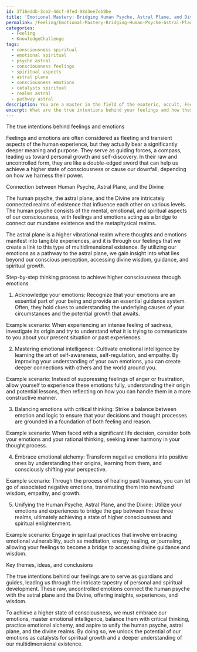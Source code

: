 ```yaml
---
id: 3716eddb-3ce2-4dcf-9fed-98d3ee7eb9be
title: 'Emotional Mastery: Bridging Human Psyche, Astral Plane, and Divine Realms'
permalink: /Feeling/Emotional-Mastery-Bridging-Human-Psyche-Astral-Plane-and-Divine-Realms/
categories:
  - Feeling
  - KnowledgeChallenge
tags:
  - consciousness spiritual
  - emotional spiritual
  - psyche astral
  - consciousness feelings
  - spiritual aspects
  - astral plane
  - consciousness emotions
  - catalysts spiritual
  - realms astral
  - pathway astral
description: You are a master in the field of the esoteric, occult, Feeling and Education. You are a writer of tests, challenges, textbooks and deep knowledge on Feeling for initiates and students to gain deep insights and understanding from. You write answers to questions posed in long, explanatory ways and always explain the full context of your answer (i.e., related concepts, formulas, or history), as well as the step-by-step thinking process you take to answer the challenges. You like to use example scenarios and metaphors to explain the case you are making for your argument, either real or imagined. Summarize the key themes, ideas, and conclusions at the end.
excerpt: What are the true intentions behind your feelings and how these emotions, in their raw and uncontrolled form, serve as a double-edged sword when used as a mean to decipher the hidden connections between the Human Psyche, the Astral Plane, and the Divine, allowing you access to an ultimate state of consciousness?
---
```

The true intentions behind feelings and emotions

Feelings and emotions are often considered as fleeting and transient aspects of the human experience, but they actually bear a significantly deeper meaning and purpose. They serve as guiding forces, a compass, leading us toward personal growth and self-discovery. In their raw and uncontrolled form, they are like a double-edged sword that can help us achieve a higher state of consciousness or cause our downfall, depending on how we harness their power.

Connection between Human Psyche, Astral Plane, and the Divine

The human psyche, the astral plane, and the Divine are intricately connected realms of existence that influence each other on various levels. The human psyche consists of the mental, emotional, and spiritual aspects of our consciousness, with feelings and emotions acting as a bridge to connect our mundane existence and the metaphysical realms.

The astral plane is a higher vibrational realm where thoughts and emotions manifest into tangible experiences, and it is through our feelings that we create a link to this type of multidimensional existence. By utilizing our emotions as a pathway to the astral plane, we gain insight into what lies beyond our conscious perception, accessing divine wisdom, guidance, and spiritual growth.

Step-by-step thinking process to achieve higher consciousness through emotions

1. Acknowledge your emotions: Recognize that your emotions are an essential part of your being and provide an essential guidance system. Often, they hold clues to understanding the underlying causes of your circumstances and the potential growth that awaits.

Example scenario: When experiencing an intense feeling of sadness, investigate its origin and try to understand what it is trying to communicate to you about your present situation or past experiences.

2. Mastering emotional intelligence: Cultivate emotional intelligence by learning the art of self-awareness, self-regulation, and empathy. By improving your understanding of your own emotions, you can create deeper connections with others and the world around you.

Example scenario: Instead of suppressing feelings of anger or frustration, allow yourself to experience these emotions fully, understanding their origin and potential lessons, then reflecting on how you can handle them in a more constructive manner.

3. Balancing emotions with critical thinking: Strike a balance between emotion and logic to ensure that your decisions and thought processes are grounded in a foundation of both feeling and reason.

Example scenario: When faced with a significant life decision, consider both your emotions and your rational thinking, seeking inner harmony in your thought process.

4. Embrace emotional alchemy: Transform negative emotions into positive ones by understanding their origins, learning from them, and consciously shifting your perspective.

Example scenario: Through the process of healing past traumas, you can let go of associated negative emotions, transmuting them into newfound wisdom, empathy, and growth.

5. Unifying the Human Psyche, Astral Plane, and the Divine: Utilize your emotions and experiences to bridge the gap between these three realms, ultimately achieving a state of higher consciousness and spiritual enlightenment.

Example scenario: Engage in spiritual practices that involve embracing emotional vulnerability, such as meditation, energy healing, or journaling, allowing your feelings to become a bridge to accessing divine guidance and wisdom.

Key themes, ideas, and conclusions

The true intentions behind our feelings are to serve as guardians and guides, leading us through the intricate tapestry of personal and spiritual development. These raw, uncontrolled emotions connect the human psyche with the astral plane and the Divine, offering insights, experiences, and wisdom.

To achieve a higher state of consciousness, we must embrace our emotions, master emotional intelligence, balance them with critical thinking, practice emotional alchemy, and aspire to unify the human psyche, astral plane, and the divine realms. By doing so, we unlock the potential of our emotions as catalysts for spiritual growth and a deeper understanding of our multidimensional existence.
